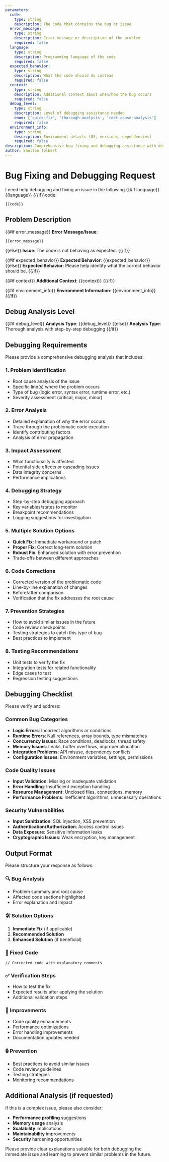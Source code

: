 ```yaml
---
parameters:
  code:
    type: string
    description: The code that contains the bug or issue
  error_message:
    type: string
    description: Error message or description of the problem
    required: false
  language:
    type: string
    description: Programming language of the code
    required: false
  expected_behavior:
    type: string
    description: What the code should do instead
    required: false
  context:
    type: string
    description: Additional context about when/how the bug occurs
    required: false
  debug_level:
    type: string
    description: Level of debugging assistance needed
    enum: ['quick-fix', 'thorough-analysis', 'root-cause-analysis']
    required: false
  environment_info:
    type: string
    description: Environment details (OS, versions, dependencies)
    required: false
description: Comprehensive bug fixing and debugging assistance with detailed analysis
author: Shelton Tolbert
---
```

# Bug Fixing and Debugging Request

I need help debugging and fixing an issue in the following {{#if language}}{{language}} {{/if}}code:

```{{#if language}}{{language}}{{/if}}
{{code}}
```

## Problem Description

{{#if error_message}}
**Error Message/Issue**:
```
{{error_message}}
```
{{else}}
**Issue**: The code is not behaving as expected.
{{/if}}

{{#if expected_behavior}}
**Expected Behavior**: {{expected_behavior}}
{{else}}
**Expected Behavior**: Please help identify what the correct behavior should be.
{{/if}}

{{#if context}}
**Additional Context**: {{context}}
{{/if}}

{{#if environment_info}}
**Environment Information**: {{environment_info}}
{{/if}}

## Debug Analysis Level

{{#if debug_level}}
**Analysis Type**: {{debug_level}}
{{else}}
**Analysis Type**: Thorough analysis with step-by-step debugging
{{/if}}

## Debugging Requirements

Please provide a comprehensive debugging analysis that includes:

### 1. Problem Identification
- Root cause analysis of the issue
- Specific line(s) where the problem occurs
- Type of bug (logic error, syntax error, runtime error, etc.)
- Severity assessment (critical, major, minor)

### 2. Error Analysis
- Detailed explanation of why the error occurs
- Trace through the problematic code execution
- Identify contributing factors
- Analysis of error propagation

### 3. Impact Assessment
- What functionality is affected
- Potential side effects or cascading issues
- Data integrity concerns
- Performance implications

### 4. Debugging Strategy
- Step-by-step debugging approach
- Key variables/states to monitor
- Breakpoint recommendations
- Logging suggestions for investigation

### 5. Multiple Solution Options
- **Quick Fix**: Immediate workaround or patch
- **Proper Fix**: Correct long-term solution
- **Robust Fix**: Enhanced solution with error prevention
- Trade-offs between different approaches

### 6. Code Corrections
- Corrected version of the problematic code
- Line-by-line explanation of changes
- Before/after comparison
- Verification that the fix addresses the root cause

### 7. Prevention Strategies
- How to avoid similar issues in the future
- Code review checkpoints
- Testing strategies to catch this type of bug
- Best practices to implement

### 8. Testing Recommendations
- Unit tests to verify the fix
- Integration tests for related functionality
- Edge cases to test
- Regression testing suggestions

## Debugging Checklist

Please verify and address:

### Common Bug Categories
- **Logic Errors**: Incorrect algorithms or conditions
- **Runtime Errors**: Null references, array bounds, type mismatches
- **Concurrency Issues**: Race conditions, deadlocks, thread safety
- **Memory Issues**: Leaks, buffer overflows, improper allocation
- **Integration Problems**: API misuse, dependency conflicts
- **Configuration Issues**: Environment variables, settings, permissions

### Code Quality Issues
- **Input Validation**: Missing or inadequate validation
- **Error Handling**: Insufficient exception handling
- **Resource Management**: Unclosed files, connections, memory
- **Performance Problems**: Inefficient algorithms, unnecessary operations

### Security Vulnerabilities
- **Input Sanitization**: SQL injection, XSS prevention
- **Authentication/Authorization**: Access control issues
- **Data Exposure**: Sensitive information leaks
- **Cryptographic Issues**: Weak encryption, key management

## Output Format

Please structure your response as follows:

### 🔍 Bug Analysis
- Problem summary and root cause
- Affected code sections highlighted
- Error explanation and impact

### 🛠️ Solution Options
1. **Immediate Fix** (if applicable)
2. **Recommended Solution**
3. **Enhanced Solution** (if beneficial)

### 📝 Fixed Code
```{{#if language}}{{language}}{{/if}}
// Corrected code with explanatory comments
```

### ✅ Verification Steps
- How to test the fix
- Expected results after applying the solution
- Additional validation steps

### 🚀 Improvements
- Code quality enhancements
- Performance optimizations
- Error handling improvements
- Documentation updates needed

### 🔒 Prevention
- Best practices to avoid similar issues
- Code review guidelines
- Testing strategies
- Monitoring recommendations

## Additional Analysis (if requested)

If this is a complex issue, please also consider:
- **Performance profiling** suggestions
- **Memory usage** analysis
- **Scalability** implications
- **Maintainability** improvements
- **Security** hardening opportunities

Please provide clear explanations suitable for both debugging the immediate issue and learning to prevent similar problems in the future.